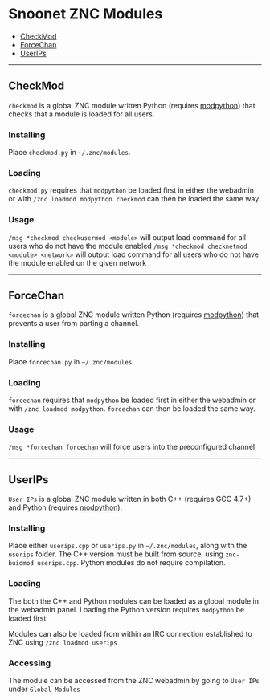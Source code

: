 # Snoonet ZNC Modules

- [CheckMod](#checkmod)
- [ForceChan](#forcechan)
- [UserIPs](#userips)

---

## CheckMod

`checkmod` is a global ZNC module written Python (requires [modpython](http://wiki.znc.in/Modpython)) that checks that a module is loaded for all users.

### Installing

Place `checkmod.py` in `~/.znc/modules`.

### Loading

`checkmod.py` requires that `modpython` be loaded first in either the webadmin or with `/znc loadmod modpython`. `checkmod` can then be loaded the same way.

### Usage

`/msg *checkmod checkusermod <module>` will output load command for all users who do not have the module enabled
`/msg *checkmod checknetmod <module> <network>` will output load command for all users who do not have the module enabled on the given network

---

## ForceChan

`forcechan` is a global ZNC module written Python (requires [modpython](http://wiki.znc.in/Modpython)) that prevents a user from parting a channel.

### Installing

Place `forcechan.py` in `~/.znc/modules`.

### Loading

`forcechan` requires that `modpython` be loaded first in either the webadmin or with `/znc loadmod modpython`. `forcechan` can then be loaded the same way.

### Usage

`/msg *forcechan forcechan` will force users into the preconfigured channel

---

## UserIPs

`User IPs` is a global ZNC module written in both C++ (requires GCC 4.7+) and Python (requires [modpython](http://wiki.znc.in/Modpython)).

### Installing

Place either `userips.cpp` or `userips.py` in `~/.znc/modules`, along with the `userips` folder. The C++ version must be built from source, using `znc-buidmod userips.cpp`. Python modules do not require compilation.

### Loading

The both the C++ and Python modules can be loaded as a global module in the webadmin panel. Loading the Python version requires `modpython` be loaded first.

Modules can also be loaded from within an IRC connection established to ZNC using `/znc loadmod userips`

### Accessing

The module can be accessed from the ZNC webadmin by going to `User IPs` under `Global Modules`
